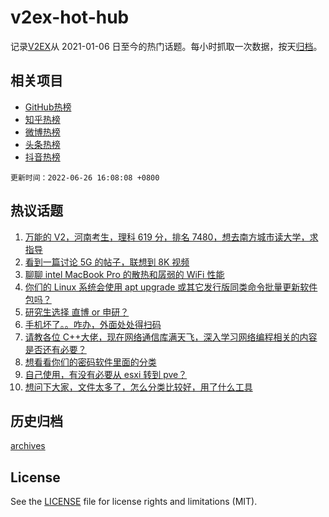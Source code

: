 # v2ex-hot-hub

 记录[V2EX](https://www.v2ex.com/)从 2021-01-06 日至今的热门话题。每小时抓取一次数据，按天[归档](archives)。
 
 ## 相关项目

- [GitHub热榜](https://github.com/snaildev/github-hot-hub)
- [知乎热榜](https://github.com/snaildev/zhihu-hot-hub)
- [微博热榜](https://github.com/snaildev/weibo-hot-hub)
- [头条热榜](https://github.com/snaildev/toutiao-hot-hub)
- [抖音热榜](https://github.com/snaildev/douyin-hot-hub)


 `更新时间：2022-06-26 16:08:08 +0800`

## 热议话题

1. [万能的 V2，河南考生，理科 619 分，排名 7480，想去南方城市读大学，求指导](https://www.v2ex.com/t/862179)
1. [看到一篇讨论 5G 的帖子，联想到 8K 视频](https://www.v2ex.com/t/862223)
1. [聊聊 intel MacBook Pro 的散热和孱弱的 WiFi 性能](https://www.v2ex.com/t/862242)
1. [你们的 Linux 系统会使用 apt upgrade 或其它发行版同类命令批量更新软件包吗？](https://www.v2ex.com/t/862228)
1. [研究生选择 直博 or 申研？](https://www.v2ex.com/t/862226)
1. [手机坏了。。咋办，外面处处得扫码](https://www.v2ex.com/t/862247)
1. [请教各位 C++大佬，现在网络通信库满天飞，深入学习网络编程相关的内容是否还有必要？](https://www.v2ex.com/t/862146)
1. [想看看你们的密码软件里面的分类](https://www.v2ex.com/t/862169)
1. [自己使用，有没有必要从 esxi 转到 pve？](https://www.v2ex.com/t/862240)
1. [想问下大家，文件太多了，怎么分类比较好，用了什么工具](https://www.v2ex.com/t/862248)

## 历史归档

[archives](archives)

## License

See the [LICENSE](LICENSE) file for license rights and limitations (MIT).
